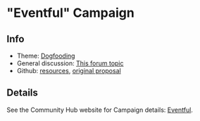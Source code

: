 # "Eventful" Campaign

## Info 

- Theme: [Dogfooding](https://humanetech.community/awareness-program/campaign-themes/dogfooding/)
- General discussion: [This forum topic](https://community.humanetech.com/t/3024)
- Github: [resources](https://github.com/humanetech-community/awareness-program/tree/master/campaigns/eventful), [original proposal](https://github.com/humanetech-community/awareness-program/issues/62)

## Details

See the Community Hub website for Campaign details: [Eventful](https://humanetech.community/awareness-program/campaigns/eventful/).
